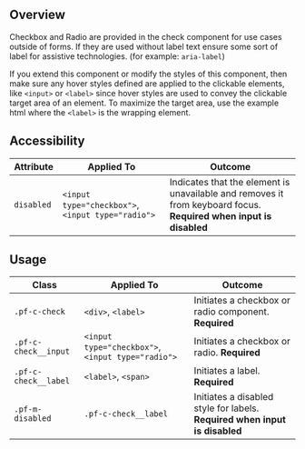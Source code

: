 ## Overview

Checkbox and Radio are provided in the check component for use cases outside of forms. If they are used without label text ensure some sort of label for assistive technologies. (for example: `aria-label`)

If you extend this component or modify the styles of this component, then make sure any hover styles defined are applied to the clickable elements, like `<input>` or `<label>` since hover styles are used to convey the clickable target area of an element. To maximize the target area, use the example html where the `<label>` is the wrapping element.

## Accessibility

| Attribute | Applied To | Outcome |
| -- | -- | -- |
| `disabled` | `<input type="checkbox">`,`<input type="radio">` | Indicates that the element is unavailable and removes it from keyboard focus. **Required when input is disabled** |

## Usage

| Class | Applied To | Outcome |
| -- | -- | -- |
| `.pf-c-check` | `<div>`, `<label>` |  Initiates a checkbox or radio component. **Required**  |
| `.pf-c-check__input` | `<input type="checkbox">`,`<input type="radio">` |  Initiates a checkbox or radio. **Required**  |
| `.pf-c-check__label` | `<label>`, `<span>` |  Initiates a label. **Required**  |
| `.pf-m-disabled` | `.pf-c-check__label` |  Initiates a disabled style for labels. **Required when input is disabled** |